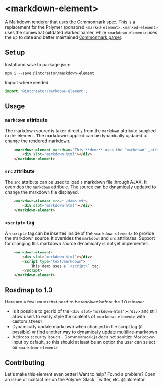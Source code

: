 # &lt;markdown-element&gt;

A Markdown renderer that uses the Commonmark spec.  This is a replacement for the Polymer sponsored `<marked-element>`.  `<marked-element>` uses the somewhat outdated Marked parser, while `<markdown-element>` uses the up to date and better maintained [Commonmark parser](https://github.com/commonmark/commonmark.js).

## Set up

Install and save to package.json:

```
npm i --save @intcreator/markdown-element
```

Import where needed:

```javascript
import '@intcreator/markdown-element';
```

## Usage

### `markdown` attribute

The markdown source is taken directly from the `markdown` attribute supplied to the element.  The markdown supplied can be dynamically updated to change the rendered markdown.

```html
    <markdown-element markdown="This **demo** uses the `markdown` _attribute_, not `src`">
        <div slot="markdown-html"></div>
    </markdown-element>
```

### `src` attribute

The `src` attribute can be used to load a markdown file through AJAX.  It overrides the `markdown` attribute.  The source can be dynamically updated to change the markdown file displayed.

```html
    <markdown-element src="./demo.md">
        <div slot="markdown-html"></div>
    </markdown-element>
```

### `<script>` tag

A `<script>` tag can be inserted inside of the `<markdown-element>` to provide the markdown source.  It overrides the `markdown` and `src` attributes.  Support for changing this markdown source dynamically is not yet implemented.

```html
    <markdown-element>
        <div slot="markdown-html"></div>
        <script type="text/markdown">
            This demo uses a `<script>` tag.
        </script>
    </markdown-element>
```

## Roadmap to 1.0

Here are a few issues that need to be resolved before the 1.0 release:

- Is it possible to get rid of the `<div slot="markdown-html"></div>` and still allow users to easily style the contents of `<markdown-element>` with custom styles?
- Dynamically update markdown when changed in the script tag (if possible) or find another way to dynamically update multiline-markdown
- Address security issues—Commonmark.js does not sanitize Markdown input by default, so this should at least be an option the user can select on `<markdown-element>`

## Contributing

Let's make this element even better!  Want to help?  Found a problem?  Open an issue or contact me on the Polymer Slack, Twitter, etc. @intcreator.